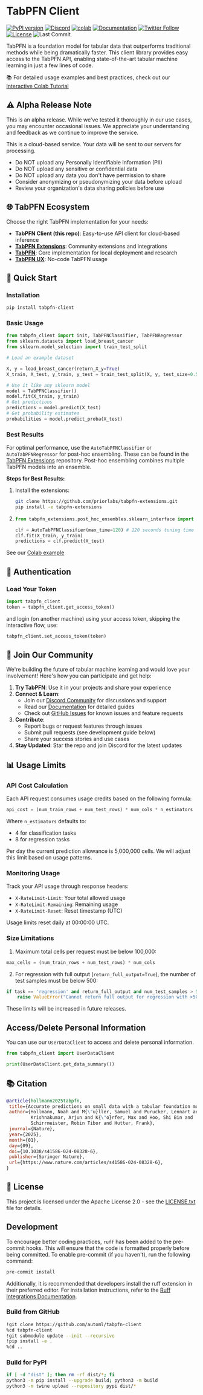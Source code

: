# TabPFN Client
[![PyPI version](https://badge.fury.io/py/tabpfn-client.svg)](https://badge.fury.io/py/tabpfn-client)
[![Discord](https://img.shields.io/discord/1285598202732482621?color=7289da&label=Discord&logo=discord&logoColor=ffffff)](https://discord.com/channels/1285598202732482621/)
[![colab](https://colab.research.google.com/assets/colab-badge.svg)](https://tinyurl.com/tabpfn-colab-online)
[![Documentation](https://img.shields.io/badge/docs-priorlabs.ai-blue)](https://priorlabs.ai/docs)
[![Twitter Follow](https://img.shields.io/twitter/follow/Prior_Labs?style=social)](https://twitter.com/Prior_Labs)
[![License](https://img.shields.io/badge/License-Apache_2.0-blue.svg)](https://opensource.org/licenses/Apache-2.0)
![Last Commit](https://img.shields.io/github/last-commit/automl/tabpfn-client)


TabPFN is a foundation model for tabular data that outperforms traditional methods while being dramatically faster. This client library provides easy access to the TabPFN API, enabling state-of-the-art tabular machine learning in just a few lines of code.

📚 For detailed usage examples and best practices, check out our [Interactive Colab Tutorial](https://tinyurl.com/tabpfn-colab-online)

## ⚠️ Alpha Release Note
This is an alpha release. While we've tested it thoroughly in our use cases, you may encounter occasional issues. We appreciate your understanding and feedback as we continue to improve the service.

This is a cloud-based service. Your data will be sent to our servers for processing.
- Do NOT upload any Personally Identifiable Information (PII)
- Do NOT upload any sensitive or confidential data
- Do NOT upload any data you don't have permission to share
- Consider anonymizing or pseudonymizing your data before upload
- Review your organization's data sharing policies before use

## 🌐 TabPFN Ecosystem

Choose the right TabPFN implementation for your needs:

- **TabPFN Client (this repo)**: Easy-to-use API client for cloud-based inference
- **[TabPFN Extensions](https://github.com/priorlabs/tabpfn-extensions)**: Community extensions and integrations
- **[TabPFN](https://github.com/priorlabs/tabpfn)**: Core implementation for local deployment and research
- **[TabPFN UX](https://ux.priorlabs.ai)**: No-code TabPFN usage

## 🏁 Quick Start

### Installation
```bash
pip install tabpfn-client
```

### Basic Usage
```python
from tabpfn_client import init, TabPFNClassifier, TabPFNRegressor
from sklearn.datasets import load_breast_cancer
from sklearn.model_selection import train_test_split

# Load an example dataset

X, y = load_breast_cancer(return_X_y=True)
X_train, X_test, y_train, y_test = train_test_split(X, y, test_size=0.5, random_state=42)

# Use it like any sklearn model
model = TabPFNClassifier()
model.fit(X_train, y_train)
# Get predictions
predictions = model.predict(X_test)
# Get probability estimates
probabilities = model.predict_proba(X_test)
```

### Best Results

For optimal performance, use the `AutoTabPFNClassifier` or `AutoTabPFNRegressor` for post-hoc ensembling. These can be found in the [TabPFN Extensions](https://github.com/PriorLabs/tabpfn-extensions) repository. Post-hoc ensembling combines multiple TabPFN models into an ensemble. 

**Steps for Best Results:**
1. Install the extensions:
   ```bash
   git clone https://github.com/priorlabs/tabpfn-extensions.git
   pip install -e tabpfn-extensions
   ```

2.
   ```python 
   from tabpfn_extensions.post_hoc_ensembles.sklearn_interface import AutoTabPFNClassifier

   clf = AutoTabPFNClassifier(max_time=120) # 120 seconds tuning time
   clf.fit(X_train, y_train)
   predictions = clf.predict(X_test)
   ```

See our [Colab example](https://colab.research.google.com/drive/1SHa43VuHASLjevzO7y3-wPCxHY18-2H6#scrollTo=49sMXWT5DYzj&line=1&uniqifier=1)

## 🔑 Authentication
### Load Your Token
```python
import tabpfn_client
token = tabpfn_client.get_access_token()
```

and login (on another machine) using your access token, skipping the interactive flow, use:
```python
tabpfn_client.set_access_token(token)
```

## 🤝 Join Our Community
We're building the future of tabular machine learning and would love your involvement! Here's how you can participate and get help:

1. **Try TabPFN**: Use it in your projects and share your experience
2. **Connect & Learn**: 
   - Join our [Discord Community](https://discord.gg/VJRuU3bSxt) for discussions and support
   - Read our [Documentation](https://priorlabs.ai/) for detailed guides
   - Check out [GitHub Issues](https://github.com/automl/tabpfn-client/issues) for known issues and feature requests
3. **Contribute**: 
   - Report bugs or request features through issues
   - Submit pull requests (see development guide below)
   - Share your success stories and use cases
4. **Stay Updated**: Star the repo and join Discord for the latest updates


## 📊 Usage Limits

### API Cost Calculation
Each API request consumes usage credits based on the following formula:
```python
api_cost = (num_train_rows + num_test_rows) * num_cols * n_estimators
```
Where `n_estimators` defaults to:
- 4 for classification tasks
- 8 for regression tasks

Per day the current prediction allowance is 5,000,000 cells. We will adjust this limit based on usage patterns.

### Monitoring Usage
Track your API usage through response headers:
- `X-RateLimit-Limit`: Your total allowed usage
- `X-RateLimit-Remaining`: Remaining usage
- `X-RateLimit-Reset`: Reset timestamp (UTC)

Usage limits reset daily at 00:00:00 UTC.

### Size Limitations

1. Maximum total cells per request must be below 100,000:
```python
max_cells = (num_train_rows + num_test_rows) * num_cols
```

2. For regression with full output (`return_full_output=True`), the number of test samples must be below 500:
```python
if task == 'regression' and return_full_output and num_test_samples > 500:
    raise ValueError("Cannot return full output for regression with >500 test samples")
```

These limits will be increased in future releases.

## Access/Delete Personal Information

You can use our `UserDataClient` to access and delete personal information.

```python
from tabpfn_client import UserDataClient

print(UserDataClient.get_data_summary())
```

## 📚 Citation

```bibtex
@article{hollmann2025tabpfn,
 title={Accurate predictions on small data with a tabular foundation model},
 author={Hollmann, Noah and M{\"u}ller, Samuel and Purucker, Lennart and
         Krishnakumar, Arjun and K{\"o}rfer, Max and Hoo, Shi Bin and
         Schirrmeister, Robin Tibor and Hutter, Frank},
 journal={Nature},
 year={2025},
 month={01},
 day={09},
 doi={10.1038/s41586-024-08328-6},
 publisher={Springer Nature},
 url={https://www.nature.com/articles/s41586-024-08328-6},
}
```

## 🤝 License

This project is licensed under the Apache License 2.0 - see the [LICENSE.txt](LICENSE.txt) file for details.


## Development
To encourage better coding practices, `ruff` has been added to the pre-commit hooks. This will ensure that the code is formatted properly before being committed. To enable pre-commit (if you haven't), run the following command:

```bash
pre-commit install
```


Additionally, it is recommended that developers install the ruff extension in their preferred editor. For installation instructions, refer to the [Ruff Integrations Documentation](https://docs.astral.sh/ruff/integrations/).

### Build from GitHub
```bash
!git clone https://github.com/automl/tabpfn-client
%cd tabpfn-client
!git submodule update --init --recursive
!pip install -e .
%cd ..
```

### Build for PyPI
```bash
if [ -d "dist" ]; then rm -rf dist/*; fi
python3 -m pip install --upgrade build; python3 -m build
python3 -m twine upload --repository pypi dist/*
```
